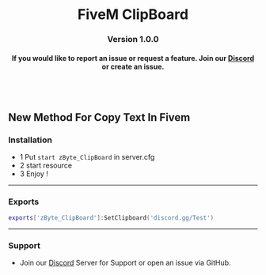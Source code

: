 
   
<p align="center">
  <h1 align="center">
      FiveM ClipBoard
  </h1>
  <h3 align="center">
     Version 1.0.0
  </h3>
  <h4 align="center">
      If you would like to report an issue or request a feature. Join our <a href="https://discord.gg/pku7FYbxZj">Discord</a> or create an issue.
  </h4>
</p>

<br/>
<br/>


New Method For Copy Text In Fivem 
-----------------------------------------------------------

 ### Installation

 * 1  Put `start zByte_ClipBoard` in server.cfg
 * 2 start resource
 * 3 Enjoy !

 ---------------------------------------------------------

### Exports

```lua
exports['zByte_ClipBoard']:SetClipboard('discord.gg/Test')
```


-----------------------------------------------------------  


### Support
* Join our [Discord](https://discord.gg/pku7FYbxZj) Server for Support or open an issue via GitHub.
